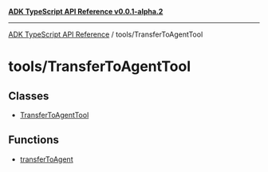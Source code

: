 [**ADK TypeScript API Reference v0.0.1-alpha.2**](../../README.md)

***

[ADK TypeScript API Reference](../../modules.md) / tools/TransferToAgentTool

# tools/TransferToAgentTool

## Classes

- [TransferToAgentTool](classes/TransferToAgentTool.md)

## Functions

- [transferToAgent](functions/transferToAgent.md)
